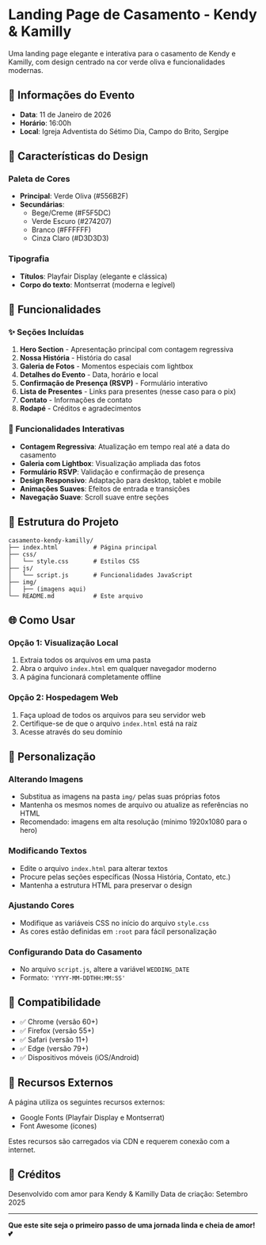 # Landing Page de Casamento - Kendy & Kamilly

Uma landing page elegante e interativa para o casamento de Kendy e Kamilly, com design centrado na cor verde oliva e funcionalidades modernas.

## 📅 Informações do Evento

- **Data**: 11 de Janeiro de 2026
- **Horário**: 16:00h
- **Local**: Igreja Adventista do Sétimo Dia, Campo do Brito, Sergipe

## 🎨 Características do Design

### Paleta de Cores
- **Principal**: Verde Oliva (#556B2F)
- **Secundárias**: 
  - Bege/Creme (#F5F5DC)
  - Verde Escuro (#274207)
  - Branco (#FFFFFF)
  - Cinza Claro (#D3D3D3)

### Tipografia
- **Títulos**: Playfair Display (elegante e clássica)
- **Corpo do texto**: Montserrat (moderna e legível)

## 🚀 Funcionalidades

### ✨ Seções Incluídas
1. **Hero Section** - Apresentação principal com contagem regressiva
2. **Nossa História** - História do casal
3. **Galeria de Fotos** - Momentos especiais com lightbox
4. **Detalhes do Evento** - Data, horário e local
5. **Confirmação de Presença (RSVP)** - Formulário interativo
6. **Lista de Presentes** - Links para presentes (nesse caso para o pix)
7. **Contato** - Informações de contato
8. **Rodapé** - Créditos e agradecimentos

### 🔧 Funcionalidades Interativas
- **Contagem Regressiva**: Atualização em tempo real até a data do casamento
- **Galeria com Lightbox**: Visualização ampliada das fotos
- **Formulário RSVP**: Validação e confirmação de presença
- **Design Responsivo**: Adaptação para desktop, tablet e mobile
- **Animações Suaves**: Efeitos de entrada e transições
- **Navegação Suave**: Scroll suave entre seções

## 📁 Estrutura do Projeto

```
casamento-kendy-kamilly/
├── index.html          # Página principal
├── css/
│   └── style.css       # Estilos CSS
├── js/
│   └── script.js       # Funcionalidades JavaScript
├── img/
│   ├── (imagens aqui)
└── README.md           # Este arquivo
```

## 🌐 Como Usar

### Opção 1: Visualização Local
1. Extraia todos os arquivos em uma pasta
2. Abra o arquivo `index.html` em qualquer navegador moderno
3. A página funcionará completamente offline

### Opção 2: Hospedagem Web
1. Faça upload de todos os arquivos para seu servidor web
2. Certifique-se de que o arquivo `index.html` está na raiz
3. Acesse através do seu domínio

## 🔧 Personalização

### Alterando Imagens
- Substitua as imagens na pasta `img/` pelas suas próprias fotos
- Mantenha os mesmos nomes de arquivo ou atualize as referências no HTML
- Recomendado: imagens em alta resolução (mínimo 1920x1080 para o hero)

### Modificando Textos
- Edite o arquivo `index.html` para alterar textos
- Procure pelas seções específicas (Nossa História, Contato, etc.)
- Mantenha a estrutura HTML para preservar o design

### Ajustando Cores
- Modifique as variáveis CSS no início do arquivo `style.css`
- As cores estão definidas em `:root` para fácil personalização

### Configurando Data do Casamento
- No arquivo `script.js`, altere a variável `WEDDING_DATE`
- Formato: `'YYYY-MM-DDTHH:MM:SS'`

## 📱 Compatibilidade

- ✅ Chrome (versão 60+)
- ✅ Firefox (versão 55+)
- ✅ Safari (versão 11+)
- ✅ Edge (versão 79+)
- ✅ Dispositivos móveis (iOS/Android)

## 🎯 Recursos Externos

A página utiliza os seguintes recursos externos:
- Google Fonts (Playfair Display e Montserrat)
- Font Awesome (ícones)

Estes recursos são carregados via CDN e requerem conexão com a internet.

## 💝 Créditos

Desenvolvido com amor para Kendy & Kamilly
Data de criação: Setembro 2025

---

**Que este site seja o primeiro passo de uma jornada linda e cheia de amor! 💕**

